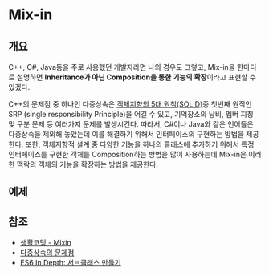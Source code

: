 # Mix-in

## 개요

C++, C#, Java등을 주로 사용했던 개발자라면 나의 경우도 그렇고, Mix-in을 한마디로 설명하면 **Inheritance가 아닌 Composition을 통한 기능의 확장**이라고 표현할 수 있겠다.

C++의 문제점 중 하나인 다중상속은 [객체지향의 5대 원칙(SOLID)](http://www.nextree.co.kr/p6960/)중 첫번째 원직인 SRP (single responsibility Principle)을 어길 수 있고, 기억장소의 낭비, 멤버 지칭 및 구분 문제 등 여러가지 문제를 발생시킨다. 따라서, C#이나 Java와 같은 언어들은 다중상속을 제외해 놓았는데 이를 해결하기 위해서 인터페이스의 구현하는 방법을 제공한다. 또한, 객체지향적 설계 중 다양한 기능을 하나의 클래스에 추가하기 위해서 특정 인터페이스를 구현한 객체를  Composition하는 방법을 많이 사용하는데 Mix-in은 이러한 맥락의 객체의 기능을 확장하는 방법을 제공한다.

## 예제





## 참조

* [생활코딩 - Mixin](https://opentutorials.org/course/1750/9970)
* [다중상속의 문제점](http://soen.kr/lecture/ccpp/cpp3/29-3-2.htm)
* [ES6 In Depth: 서브클래스 만들기](http://hacks.mozilla.or.kr/2016/04/es6-in-depth-subclassing/)
